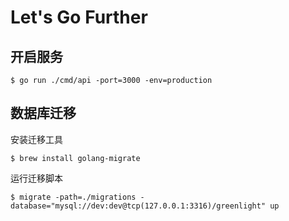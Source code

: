 # Let's Go Further

## 开启服务

```console
$ go run ./cmd/api -port=3000 -env=production
```

## 数据库迁移

安装迁移工具

```console
$ brew install golang-migrate
```

运行迁移脚本

```console
$ migrate -path=./migrations -database="mysql://dev:dev@tcp(127.0.0.1:3316)/greenlight" up
```
